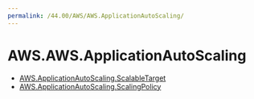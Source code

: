 ```yaml
---
permalink: /44.00/AWS/AWS.ApplicationAutoScaling/
---
```


# AWS.AWS.ApplicationAutoScaling



* [AWS.ApplicationAutoScaling.ScalableTarget](AWS.ApplicationAutoScaling.ScalableTarget.md)
* [AWS.ApplicationAutoScaling.ScalingPolicy](AWS.ApplicationAutoScaling.ScalingPolicy.md)